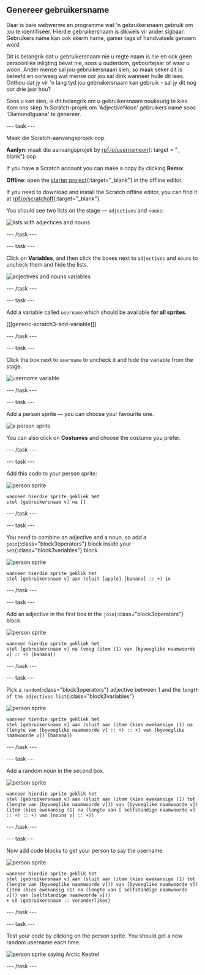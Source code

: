 ## Genereer gebruikersname

Daar is baie webwerwe en programme wat 'n gebruikersnaam gebruik om jou te identifiseer. Hierdie gebruikersnaam is dikwels vir ander sigbaar. Gebruikers name kan ook skerm name, gamer tags of handvatsels genoem word.

Dit is belangrik dat u gebruikersnaam nie u regte naam is nie en ook geen persoonlike inligting bevat nie, soos u ouderdom, geboortejaar of waar u woon. Ander mense sal jou gebruikersnaam sien, so maak seker dit is beleefd en oorweeg wat mense oor jou sal dink wanneer hulle dit lees. Onthou dat jy vir 'n lang tyd jou gebruikersnaam kan gebruik - sal jy dit nog oor drie jaar hou?

Soos u kan sien, is dit belangrik om u gebruikersnaam noukeurig te kies. Kom ons skep 'n Scratch-projek om 'AdjectiveNoun' gebruikers name soos 'DiamondIguana' te genereer.

\--- taak \---

Maak die Scratch-aanvangsprojek oop.

**Aanlyn**: maak die aanvangsprojek by [rpf.io/usernameon](http://rpf.io/usernameon){: target = "_ blank"} oop.

If you have a Scratch account you can make a copy by clicking **Remix**.

**Offline**: open the [starter project](http://rpf.io/p/en/username-generator-go){:target="_blank"} in the offline editor.

If you need to download and install the Scratch offline editor, you can find it at [rpf.io/scratchoff](http://rpf.io/scratchoff){:target="_blank"}.

You should see two lists on the stage — `adjectives` and `nouns`:

![lists with adjectices and nouns](images/usernames-lists.png)

\--- /task \---

\--- task \---

Click on **Variables**, and then click the boxes next to `adjectives` and `nouns` to uncheck them and hide the lists.

![adjectives and nouns variables](images/usernames-hide.png)

\--- /task \---

\--- task \---

Add a variable called `username` which should be available **for all sprites**.

[[[generic-scratch3-add-variable]]]

\--- /task \---

\--- task \---

Click the box next to `username` to uncheck it and hide the variable from the stage.

![username variable](images/usernames-hide-variable.png)

\--- /task \---

\--- task \---

Add a person sprite — you can choose your favourite one.

![a person sprite](images/usernames-person.png)

You can also click on **Costumes** and choose the costume you prefer.

\--- /task \---

\--- task \---

Add this code to your person sprite:

![person sprite](images/person-sprite.png)

```blocks3
wanneer hierdie sprite gekliek het
stel [gebruikersnaam v] na []
```

\--- /task \---

\--- task \---

You need to combine an adjective and a noun, so add a `join`{:class="block3operators"} block inside your `set`{:class="block3variables"} block.

![person sprite](images/person-sprite.png)

```blocks3
wanneer hierdie sprite geklik het
stel [gebruikersnaam v] aan (sluit [apple] [banana] :: +) in
```

\--- /task \---

\--- task \---

Add an adjective in the first box in the `join`{:class="block3operators"} block.

![person sprite](images/person-sprite.png)

```blocks3
wanneer hierdie sprite gekliek het
stel [gebruikersnaam v] na (voeg (item (1) van [byvoeglike naamwoorde v] :: +) [banana])
```

\--- /task \---

\--- task \---

Pick a `random`{:class="block3operators"} adjective between 1 and the `length of the adjectives list`{:class="block3variables"}

![person sprite](images/person-sprite.png)

```blocks3
wanneer hierdie sprite gekliek het
stel [gebruikersnaam v] aan (sluit aan (item (kies ewekansige (1) na (lengte van [byvoeglike naamwoorde v] :: +) :: +) van [byvoeglike naamwoorde v]) [banana])
```

\--- /task \---

\--- task \---

Add a random noun in the second box.

![person sprite](images/person-sprite.png)

```blocks3
wanneer hierdie sprite geklik het
stel [gebruikersnaam v] aan (sluit aan (item (kies ewekansige (1) tot (lengte van [byvoeglike naamwoorde v])) van [byvoeglike naamwoorde v]) (item (kies ewekansig (1) na (lengte van [ selfstandige naamwoorde v] :: +) :: +) van [nouns v] :: +))
```

\--- /task \---

\--- task \---

Now add code blocks to get your person to say the username.

![person sprite](images/person-sprite.png)

```blocks3
wanneer hierdie sprite geklik het
stel [gebruikersnaam v] aan (sluit aan (item (kies ewekansige (1) tot (lengte van [byvoeglike naamwoorde v])) van [byvoeglike naamwoorde v]) (item (kies ewekansig (1) na (lengte van [ selfstandige naamwoorde v])) van [selfstandige naamwoorde v]))
+ sê (gebruikersnaam :: veranderlikes)
```

\--- /task \---

\--- task \---

Test your code by clicking on the person sprite. You should get a new random username each time.

![person sprite saying Arctic Kestrel](images/usernames-click.png)

\--- /task \---